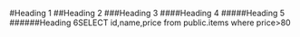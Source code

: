 #Heading 1
##Heading 2
###Heading 3
####Heading 4
#####Heading 5
######Heading 6SELECT 
id,name,price
from public.items
where 
price>80





